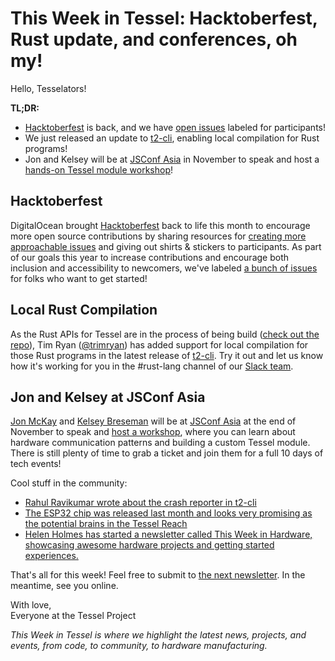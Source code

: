 # This Week in Tessel: Hacktoberfest, Rust update, and conferences, oh my!

Hello, Tesselators!

**TL;DR:**
* [Hacktoberfest](https://hacktoberfest.digitalocean.com) is back, and we have [open issues](https://github.com/issues?utf8=✓&q=is%3Aopen+is%3Aissue+label%3AHacktoberFest+user%3Atessel+) labeled for participants!
* We just released an update to [t2-cli](https://github.com/tessel/t2-cli/releases/tag/v0.1.0), enabling local compilation for Rust programs!
* Jon and Kelsey will be at [JSConf Asia](https://2016.jsconf.asia) in November to speak and host a [hands-on Tessel module workshop](http://www.eventnook.com/event/devfestasiaevents2016/home)!

## Hacktoberfest

DigitalOcean brought [Hacktoberfest](https://hacktoberfest.digitalocean.com) back to life this month to encourage more open source contributions by sharing resources for [creating more approachable issues](https://the-pastry-box-project.net/charlotte-spencer/2015-september-16) and giving out shirts & stickers to participants. As part of our goals this year to increase contributions and encourage both inclusion and accessibility to newcomers, we've labeled [a bunch of issues](https://github.com/issues?utf8=✓&q=is%3Aopen+is%3Aissue+label%3AHacktoberFest+user%3Atessel+) for folks who want to get started!

## Local Rust Compilation

As the Rust APIs for Tessel are in the process of being build ([check out the repo](https://github.com/tessel/tessel-rust)), Tim Ryan ([@trimryan](https://twitter.com/trimryan)) has added support for local compilation for those Rust programs in the latest release of [t2-cli](https://github.com/tessel/t2-cli/releases/tag/v0.1.0). Try it out and let us know how it's working for you in the #rust-lang channel of our [Slack team](https://tessel-slack.herokuapp.com/).

## Jon and Kelsey at JSConf Asia

[Jon McKay](https://twitter.com/jonmckay) and [Kelsey Breseman](https://twitter.com/SelkeyMoonbeam) will be at [JSConf Asia](https://2016.jsconf.asia) at the end of November to speak and [host a workshop](http://www.eventnook.com/event/devfestasiaevents2016/home), where you can learn about hardware communication patterns and building a custom Tessel module. There is still plenty of time to grab a ticket and join them for a full 10 days of tech events!

Cool stuff in the community:
* [Rahul Ravikumar wrote about the crash reporter in t2-cli](https://tessel.io/blog/150147968652/the-tessel-crash-reporter-service)
* [The ESP32 chip was released last month and looks very promising as the potential brains in the Tessel Reach](http://hackaday.com/2016/09/15/esp32-hands-on-awesome-promise/)
* [Helen Holmes has started a newsletter called This Week in Hardware, showcasing awesome hardware projects and getting started experiences.](http://tinyletter.com/thisweekinhardware/archive)

That's all for this week! Feel free to submit to [the next newsletter](https://github.com/tessel/this-week-in-tessel/issues/48). In the meantime, see you online.

With love,<br/>
Everyone at the Tessel Project

*This Week in Tessel is where we highlight the latest news, projects, and events, from code, to community, to hardware manufacturing.*
